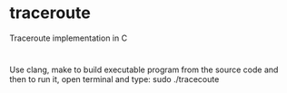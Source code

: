 # traceroute
Traceroute implementation in C
#
Use clang, make to build executable program from the source code and then to run it, open terminal and type: sudo ./tracecoute <ipaddress>
